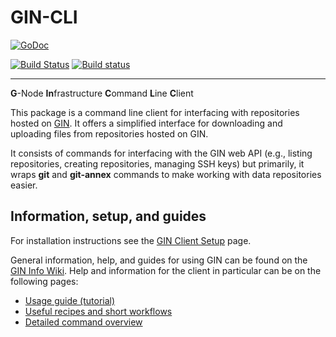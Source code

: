 # GIN-CLI

[![GoDoc](https://godoc.org/github.com/G-Node/gin-cli?status.svg)](http://godoc.org/github.com/G-Node/gin-cli)

[![Build Status](https://travis-ci.org/G-Node/gin-cli.svg?branch=master)](https://travis-ci.org/G-Node/gin-cli)
[![Build status](https://ci.appveyor.com/api/projects/status/gu9peb10f9k8ed3d/branch/master?svg=true)](https://ci.appveyor.com/project/G-Node/gin-cli/branch/master)

---

**G**-Node **In**frastructure **C**ommand **L**ine **C**lient

This package is a command line client for interfacing with repositories hosted on [GIN](https://gin.g-node.org).
It offers a simplified interface for downloading and uploading files from repositories hosted on GIN.

It consists of commands for interfacing with the GIN web API (e.g., listing repositories, creating repositories, managing SSH keys) but primarily, it wraps **git** and **git-annex** commands to make working with data repositories easier.

## Information, setup, and guides
For installation instructions see the [GIN Client Setup](https://web.gin.g-node.org/G-Node/Info/wiki/GinCliSetup) page.

General information, help, and guides for using GIN can be found on the [GIN Info Wiki](https://web.gin.g-node.org/G-Node/info/wiki).
Help and information for the client in particular can be on the following pages:
- [Usage guide (tutorial)](https://web.gin.g-node.org/G-Node/Info/wiki/GinUsageTutorial)
- [Useful recipes and short workflows](https://web.gin.g-node.org/G-Node/Info/wiki/GinCliRecipes)
- [Detailed command overview](https://web.gin.g-node.org/G-Node/Info/wiki/GinClientHelp)
